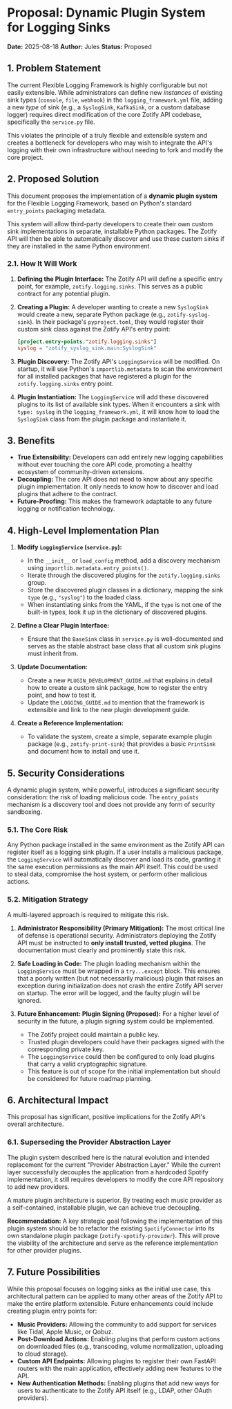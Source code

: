 <!-- ID: DOC-048 -->
# Proposal: Dynamic Plugin System for Logging Sinks

**Date:** 2025-08-18
**Author:** Jules
**Status:** Proposed

## 1. Problem Statement

The current Flexible Logging Framework is highly configurable but not easily extensible. While administrators can define new *instances* of existing sink types (`console`, `file`, `webhook`) in the `logging_framework.yml` file, adding a new *type* of sink (e.g., a `SyslogSink`, `KafkaSink`, or a custom database logger) requires direct modification of the core Zotify API codebase, specifically the `service.py` file.

This violates the principle of a truly flexible and extensible system and creates a bottleneck for developers who may wish to integrate the API's logging with their own infrastructure without needing to fork and modify the core project.

## 2. Proposed Solution

This document proposes the implementation of a **dynamic plugin system** for the Flexible Logging Framework, based on Python's standard `entry_points` packaging metadata.

This system will allow third-party developers to create their own custom sink implementations in separate, installable Python packages. The Zotify API will then be able to automatically discover and use these custom sinks if they are installed in the same Python environment.

### 2.1. How It Will Work

1.  **Defining the Plugin Interface:** The Zotify API will define a specific entry point, for example, `zotify.logging.sinks`. This serves as a public contract for any potential plugin.

2.  **Creating a Plugin:** A developer wanting to create a new `SyslogSink` would create a new, separate Python package (e.g., `zotify-syslog-sink`). In their package's `pyproject.toml`, they would register their custom sink class against the Zotify API's entry point:
    ```toml
    [project.entry-points."zotify.logging.sinks"]
    syslog = "zotify_syslog_sink.main:SyslogSink"
    ```

3.  **Plugin Discovery:** The Zotify API's `LoggingService` will be modified. On startup, it will use Python's `importlib.metadata` to scan the environment for all installed packages that have registered a plugin for the `zotify.logging.sinks` entry point.

4.  **Plugin Instantiation:** The `LoggingService` will add these discovered plugins to its list of available sink types. When it encounters a sink with `type: syslog` in the `logging_framework.yml`, it will know how to load the `SyslogSink` class from the plugin package and instantiate it.

## 3. Benefits

-   **True Extensibility:** Developers can add entirely new logging capabilities without ever touching the core API code, promoting a healthy ecosystem of community-driven extensions.
-   **Decoupling:** The core API does not need to know about any specific plugin implementation. It only needs to know how to discover and load plugins that adhere to the contract.
-   **Future-Proofing:** This makes the framework adaptable to any future logging or notification technology.

## 4. High-Level Implementation Plan

1.  **Modify `LoggingService` (`service.py`):**
    -   In the `__init__` or `load_config` method, add a discovery mechanism using `importlib.metadata.entry_points()`.
    -   Iterate through the discovered plugins for the `zotify.logging.sinks` group.
    -   Store the discovered plugin classes in a dictionary, mapping the sink `type` (e.g., `"syslog"`) to the loaded class.
    -   When instantiating sinks from the YAML, if the `type` is not one of the built-in types, look it up in the dictionary of discovered plugins.

2.  **Define a Clear Plugin Interface:**
    -   Ensure that the `BaseSink` class in `service.py` is well-documented and serves as the stable abstract base class that all custom sink plugins must inherit from.

3.  **Update Documentation:**
    -   Create a new `PLUGIN_DEVELOPMENT_GUIDE.md` that explains in detail how to create a custom sink package, how to register the entry point, and how to test it.
    -   Update the `LOGGING_GUIDE.md` to mention that the framework is extensible and link to the new plugin development guide.

4.  **Create a Reference Implementation:**
    -   To validate the system, create a simple, separate example plugin package (e.g., `zotify-print-sink`) that provides a basic `PrintSink` and document how to install and use it.

## 5. Security Considerations

A dynamic plugin system, while powerful, introduces a significant security consideration: the risk of loading malicious code. The `entry_points` mechanism is a discovery tool and does not provide any form of security sandboxing.

### 5.1. The Core Risk

Any Python package installed in the same environment as the Zotify API can register itself as a logging sink plugin. If a user installs a malicious package, the `LoggingService` will automatically discover and load its code, granting it the same execution permissions as the main API itself. This could be used to steal data, compromise the host system, or perform other malicious actions.

### 5.2. Mitigation Strategy

A multi-layered approach is required to mitigate this risk.

1.  **Administrator Responsibility (Primary Mitigation):** The most critical line of defense is operational security. Administrators deploying the Zotify API must be instructed to **only install trusted, vetted plugins**. The documentation must clearly and prominently state this risk.

2.  **Safe Loading in Code:** The plugin loading mechanism within the `LoggingService` must be wrapped in a `try...except` block. This ensures that a poorly written (but not necessarily malicious) plugin that raises an exception during initialization does not crash the entire Zotify API server on startup. The error will be logged, and the faulty plugin will be ignored.

3.  **Future Enhancement: Plugin Signing (Proposed):** For a higher level of security in the future, a plugin signing system could be implemented.
    *   The Zotify project could maintain a public key.
    *   Trusted plugin developers could have their packages signed with the corresponding private key.
    *   The `LoggingService` could then be configured to only load plugins that carry a valid cryptographic signature.
    *   This feature is out of scope for the initial implementation but should be considered for future roadmap planning.

## 6. Architectural Impact

This proposal has significant, positive implications for the Zotify API's overall architecture.

### 6.1. Superseding the Provider Abstraction Layer

The plugin system described here is the natural evolution and intended replacement for the current "Provider Abstraction Layer." While the current layer successfully decouples the application from a hardcoded Spotify implementation, it still requires developers to modify the core API repository to add new providers.

A mature plugin architecture is superior. By treating each music provider as a self-contained, installable plugin, we can achieve true decoupling.

**Recommendation:** A key strategic goal following the implementation of this plugin system should be to refactor the existing `SpotifyConnector` into its own standalone plugin package (`zotify-spotify-provider`). This will prove the viability of the architecture and serve as the reference implementation for other provider plugins.

## 7. Future Possibilities

While this proposal focuses on logging sinks as the initial use case, this architectural pattern can be applied to many other areas of the Zotify API to make the entire platform extensible. Future enhancements could include creating plugin entry points for:

-   **Music Providers:** Allowing the community to add support for services like Tidal, Apple Music, or Qobuz.
-   **Post-Download Actions:** Enabling plugins that perform custom actions on downloaded files (e.g., transcoding, volume normalization, uploading to cloud storage).
-   **Custom API Endpoints:** Allowing plugins to register their own FastAPI routers with the main application, effectively adding new features to the API.
-   **New Authentication Methods:** Enabling plugins that add new ways for users to authenticate to the Zotify API itself (e.g., LDAP, other OAuth providers).
